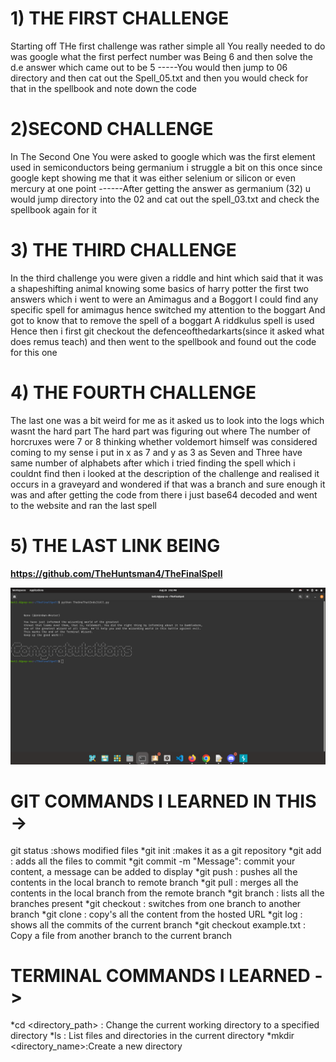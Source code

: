 # 1) THE FIRST CHALLENGE
  Starting off THe first challenge was rather simple all You really needed to do was google what the first perfect number was Being 6 and then solve the d.e answer which came out to be 5 
  -----You would then jump to 06 directory and then cat out the Spell_05.txt and then you would check for that in the spellbook and note down the code

# 2)SECOND CHALLENGE
   In The Second One You were asked to google which was the first element used in semiconductors being germanium i struggle a bit on this once since google kept showing me that it was either selenium or silicon or even mercury at one point
   ------After getting the answer as germanium (32) u would jump directory into the 02 and cat out the spell_03.txt and check the spellbook again for it

# 3) THE THIRD CHALLENGE
  In the third challenge you were given a riddle and hint which said that it was a shapeshifting animal knowing some basics of harry potter the first two answers which i went to were an Amimagus and a Boggort I could find any specific spell for amimagus hence switched my attention to the boggart And got to know that to remove the spell of a boggart A riddkulus spell is used Hence then i first git checkout the defenceofthedarkarts(since it asked what does remus teach) and then went to the spellbook and found out the code for this one

# 4) THE FOURTH CHALLENGE
   The last one was a bit weird for me as it asked us to look into the logs which wasnt the hard part The hard part was figuring out where The number of horcruxes were 7 or 8 thinking whether voldemort himself was considered coming to my sense i put in x as 7 and y as 3 as Seven and Three have same number of alphabets after which i tried finding the spell which i couldnt find then  i looked at the description of the challenge and realised it occurs in a  graveyard and wondered if that was a branch and sure enough it was and after getting the code from there i just base64 decoded and went to the website and ran the last spell

# 5) THE LAST LINK BEING 
**https://github.com/TheHuntsman4/TheFinalSpell**

![LASTDEV](https://github.com/Unkn0wn-M4ster/amfosstasks/blob/main/tasks/Task01/codes/Screenshot%20from%202023-08-28%2015-02-42.png)

# GIT COMMANDS I LEARNED IN THIS -> 
git status :shows modified files
*git init :makes it as a git repository 
*git add : adds all the files to commit
*git commit -m "Message": commit your content, a message can be added to display
*git push : pushes all the contents in the local branch to remote branch
*git pull : merges all the contents in the local branch from the remote branch
*git branch : lists all the branches present
*git checkout : switches from one branch to another branch 
*git clone : copy's all the content from the hosted URL
*git log : shows all the commits of the current branch
*git checkout example.txt : Copy a file from another branch to the current branch

# TERMINAL COMMANDS I LEARNED ->
*cd <directory_path> : Change the current working directory to a specified directory
*ls : List files and directories in the current directory
*mkdir <directory_name>:Create a new directory

